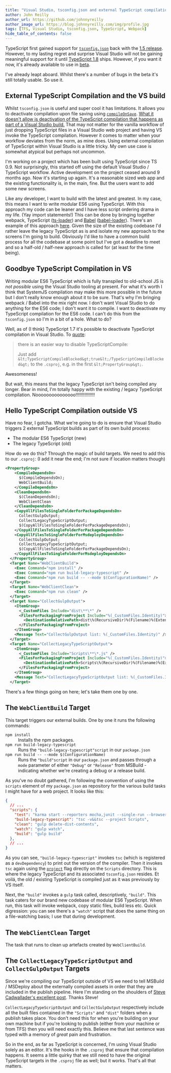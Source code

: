 ```yaml
---
title: "Visual Studio, tsconfig.json and external TypeScript compilation"
author: John Reilly
author_url: https://github.com/johnnyreilly
author_image_url: https://blog.johnnyreilly.com/img/profile.jpg
tags: [TFS, Visual Studio, tsconfig.json, TypeScript, Webpack]
hide_table_of_contents: false
---
```

TypeScript first gained support for [`tsconfig.json`](https://github.com/Microsoft/TypeScript/wiki/tsconfig.json) back with the [1\.5 release](https://blogs.msdn.microsoft.com/typescript/2015/07/20/announcing-typescript-1-5/). However, to my lasting regret and surprise Visual Studio will not be gaining meaningful support for it until [TypeScript 1.8](https://github.com/Microsoft/TypeScript/wiki/What%27s-new-in-TypeScript#improved-support-for-tsconfigjson-in-visual-studio-2015) ships. However, if you want it now, it's already available to use in [beta](https://blogs.msdn.microsoft.com/typescript/2016/01/28/announcing-typescript-1-8-beta/).

 I've already leapt aboard. Whilst there's a number of bugs in the beta it's still totally usable. So use it.

## External TypeScript Compilation and the VS build

Whilst `tsconfig.json` is useful and super cool it has limitations. It allows you to deactivate compilation upon file saving using [`compileOnSave`](https://github.com/Microsoft/TypeScript/issues/2326#issuecomment-178294169). [What it doesn't allow is deactivation of the TypeScript compilation that happens as part of a Visual Studio build.](https://github.com/Microsoft/TypeScript/issues/7091) That may not matter for the vanilla workflow of just dropping TypeScript files in a Visual Studio web project and having VS invoke the TypeScript compilation. However it comes to matter when your workflow deviates from the norm, as mine does. Using external compilation of TypeScript within Visual Studio is a little tricky. My own use case is somewhat atypical but perhaps not uncommon.

I'm working on a project which has been built using TypeScript since TS 0.9. Not surprisingly, this started off using the default Visual Studio / TypeScript workflow. Active development on the project ceased around 9 months ago. Now it's starting up again. It's a reasonable sized web app and the existing functionality is, in the main, fine. But the users want to add some new screens.

Like any developer, I want to build with the latest and greatest. In my case, this means I want to write modular ES6 using TypeScript. With this approach my code can be leaner and I have less script ordering drama in my life. (Yay import statements!) This can be done by bringing together webpack, TypeScript ([ts-loader](https://github.com/TypeStrong/ts-loader)) and [Babel](http://babeljs.io/) ([babel-loader](https://github.com/babel/babel-loader)). There's an example of this approach [here](https://blog.johnnyreilly.com/2015/12/es6-typescript-babel-react-flux-karma.html). Given the size of the existing codebase I'd rather leave the legacy TypeScript as is and isolate my new approach to the screens I'm going to build. Obviously I'd like to have a common build process for all the codebase at some point but I've got a deadline to meet and so a half-old / half-new approach is called for (at least for the time being).

## Goodbye TypeScript Compilation in VS

Writing modular ES6 TypeScript which is fully transpiled to old-school JS is *not possible* using the Visual Studio tooling at present. For what it's worth I think that SystemJS compilation may make this more possible in the future but I don't really know enough about it to be sure. That's why I'm bringing webpack / Babel into the mix right now. I don't want Visual Studio to do anything for the ES6 code; I don't want it to compile. I want to deactivate my TypeScript compilation for the ES6 code. I can't do this from the `tsconfig.json` so I'm in a bit of a hole. What to do?

Well, as of (I think) TypeScript 1.7 it's possible to deactivate TypeScript compilation in Visual Studio. To [quote](https://github.com/Microsoft/TypeScript/issues/2294#issuecomment-129367578):

> there is an easier way to disable TypeScriptCompile:
> 
> Just add `&lt;TypeScriptCompileBlocked&gt;true&lt;/TypeScriptCompileBlocked&gt;` to the `.csproj`, e.g. in the first `&lt;PropertyGroup&gt;`.

Awesomeness!

But wait, this means that the legacy TypeScript isn't being compiled any longer. Bear in mind, I'm totally happy with the existing / legacy TypeScript compilation. Nooooooooooooooo!!!!!!!!!!!!!!!

## Hello TypeScript Compilation outside VS

Have no fear, I gotcha. What we're going to do is ensure that Visual Studio triggers 2 external TypeScript builds as part of its own build process:

- The modular ES6 TypeScript (new)
- The legacy TypeScript (old)



How do we do this? Through the magic of build targets. We need to add this to our `.csproj`: (I add it near the end; I'm not sure if location matters though)

```xml
<PropertyGroup>
    <CompileDependsOn>
      $(CompileDependsOn);
      WebClientBuild;
    </CompileDependsOn>
    <CleanDependsOn>
      $(CleanDependsOn);
      WebClientClean
    </CleanDependsOn>
    <CopyAllFilesToSingleFolderForPackageDependsOn>
      CollectGulpOutput;
      CollectLegacyTypeScriptOutput;
      $(CopyAllFilesToSingleFolderForPackageDependsOn);
    </CopyAllFilesToSingleFolderForPackageDependsOn>
    <CopyAllFilesToSingleFolderForMsdeployDependsOn>
      CollectGulpOutput;
      CollectLegacyTypeScriptOutput;
      $(CopyAllFilesToSingleFolderForPackageDependsOn);
    </CopyAllFilesToSingleFolderForMsdeployDependsOn>
  </PropertyGroup>
  <Target Name="WebClientBuild">
    <Exec Command="npm install" />
    <Exec Command="npm run build-legacy-typescript" />
    <Exec Command="npm run build -- --mode $(ConfigurationName)" />
  </Target>
  <Target Name="WebClientClean">
    <Exec Command="npm run clean" />
  </Target>
  <Target Name="CollectGulpOutput">
    <ItemGroup>
      <_CustomFiles Include="dist\**\*" />
      <FilesForPackagingFromProject Include="%(_CustomFiles.Identity)">
        <DestinationRelativePath>dist\%(RecursiveDir)%(Filename)%(Extension)</DestinationRelativePath>
      </FilesForPackagingFromProject>
    </ItemGroup>
    <Message Text="CollectGulpOutput list: %(_CustomFiles.Identity)" />
  </Target>
  <Target Name="CollectLegacyTypeScriptOutput">
    <ItemGroup>
      <_CustomFiles Include="Scripts\**\*.js" />
      <FilesForPackagingFromProject Include="%(_CustomFiles.Identity)">
        <DestinationRelativePath>Scripts\%(RecursiveDir)%(Filename)%(Extension)</DestinationRelativePath>
      </FilesForPackagingFromProject>
    </ItemGroup>
    <Message Text="CollectLegacyTypeScriptOutput list: %(_CustomFiles.Identity)" />
  </Target>
```

There's a few things going on here; let's take them one by one.

## The `WebClientBuild` Target

This target triggers our external builds. One by one it runs the following commands:

<dl><dt><code>npm install</code></dt><dd>Installs the npm packages.</dd><dt><code>npm run build-legacy-typescript</code></dt><dd>Runs the <code>"build-legacy-typescript"</code><code>script</code> in our <code>package.json</code></dd><dt><code>npm run build -- --mode $(ConfigurationName)</code></dt><dd>Runs the <code>"build"</code><code>script</code> in our <code>package.json</code> and passes through a <code>mode</code> parameter of either <code>"Debug"</code> or <code>"Release"</code> from MSBuild - indicating whether we're creating a debug or a release build.</dd></dl>

As you've no doubt gathered, I'm following the convention of using the `scripts` element of my `package.json` as repository for the various build tasks I might have for a web project. It looks like this:

```json
{
  // ...
  "scripts": {
    "test": "karma start --reporters mocha,junit --single-run --browsers PhantomJS",
    "build-legacy-typescript": "tsc -v&&tsc --project Scripts",
    "clean": "gulp delete-dist-contents",
    "watch": "gulp watch",
    "build": "gulp build"
  },
  // ...
}
```

As you can see, `"build-legacy-typescript"` invokes `tsc` (which is registered as a `devDependency`) to print out the version of the compiler. Then it invokes `tsc` again using the [`project`](https://github.com/Microsoft/TypeScript/wiki/Compiler-Options) flag directly on the `Scripts` directory. This is where the legacy TypeScript and its associated `tsconfig.json` resides. Et voilá, the old / existing TypeScript is compiled just as it was previously by VS itself.

Next, the `"build"` invokes a `gulp` task called, descriptively, `"build"`. This task caters for our brand new codebase of modular ES6 TypeScript. When run, this task will invoke webpack, copy static files, build less etc. Quick digression: you can see there's a `"watch"` script that does the same thing on a file-watching basis; I use that during development.

## The `WebClientClean` Target

The task that runs to clean up artefacts created by `WebClientBuild`.

## The `CollectLegacyTypeScriptOutput` and `CollectGulpOutput` Targets

Since we're compiling our TypeScript outside of VS we need to tell MSBuild / MSDeploy about the externally compiled assets in order that they are included in the publish pipeline. Here I'm standing on the shoulders of [Steve Cadwallader's excellent post](http://www.codecadwallader.com/2015/03/15/integrating-gulp-into-your-tfs-builds-and-web-deploy/). Thanks Steve!

`CollectLegacyTypeScriptOutput` and `CollectGulpOutput` respectively include all the built files contained in the `"Scripts"` and `"dist"` folders when a publish takes place. You don't need this for when you're building on your own machine but if you're looking to publish (either from your machine or from TFS) then you will need exactly this. Believe me that last sentence was typed with a memory of *great* pain and frustration.

So in the end, as far as TypeScript is concerned, I'm using Visual Studio solely as an editor. It's the hooks in the `.csproj` that ensure that compilation happens. It seems a little quirky that we still need to have the original TypeScript targets in the `.csproj` file as well; but it works. That's all that matters.


